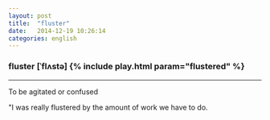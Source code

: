 ```yaml
---
layout: post
title:  "fluster"
date:   2014-12-19 10:26:14 
categories: english
---
```

### fluster [ˈflʌstə] {% include play.html param="flustered" %}
-----------
To be agitated or confused

"I was really flustered by the amount of work we have to do.
